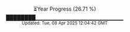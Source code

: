 <p align="center">
⏳Year Progress (26.71 %)<br>
████████▁▁▁▁▁▁▁▁▁▁▁▁▁▁▁▁▁▁▁▁▁▁ <br>
<sub>Updated: Tue, 08 Apr 2025 12:04:42 GMT</sub>
</p>

